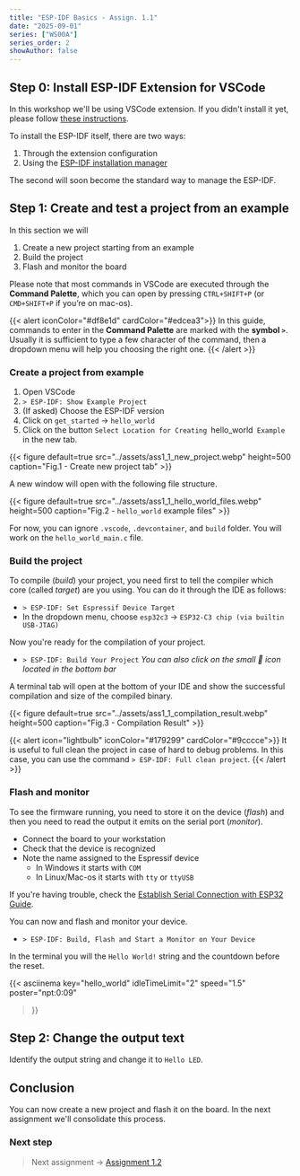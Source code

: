 ```yaml
---
title: "ESP-IDF Basics - Assign. 1.1"
date: "2025-09-01"
series: ["WS00A"]
series_order: 2
showAuthor: false
---
```



## Step 0: Install ESP-IDF Extension for VSCode

In this workshop we'll be using VSCode extension. If you didn't install it yet, please follow [these instructions](https://docs.espressif.com/projects/vscode-esp-idf-extension/en/latest/).

To install the ESP-IDF itself, there are two ways:
1. Through the extension configuration
2. Using the [ESP-IDF installation manager](https://docs.espressif.com/projects/idf-im-ui/en/latest/)

The second will soon become the standard way to manage the ESP-IDF.

## Step 1: Create and test a project from an example

In this section we will
1. Create a new project starting from an example
2. Build the project
3. Flash and monitor the board

Please note that most commands in VSCode are executed through the __Command Palette__, which you can open by pressing `CTRL+SHIFT+P` (or `CMD+SHIFT+P` if you’re on mac-os).

{{< alert iconColor="#df8e1d" cardColor="#edcea3">}}
In this guide, commands to enter in the __Command Palette__ are marked with the __symbol `>`__. Usually it is sufficient to type a few character of the command, then a dropdown menu will help you choosing the right one.
{{< /alert >}}


### Create a project from example

1. Open VSCode
2. `> ESP-IDF: Show Example Project`
3. (If asked) Choose the ESP-IDF version
4. Click on `get_started` &rarr; `hello_world`
5. Click on the button `Select Location for Creating `hello_world` Example` in the new tab.

<!-- ![Create new project tab](../assets/ass1_1_new_project.webp) -->
{{< figure
default=true
src="../assets/ass1_1_new_project.webp"
height=500
caption="Fig.1 - Create new project tab"
    >}}

A new window will open with the following file structure.

<!-- ![Create new project tab](../assets/ass1_1_new_project.webp) -->
{{< figure
default=true
src="../assets/ass1_1_hello_world_files.webp"
height=500
caption="Fig.2 - `hello_world` example files"
    >}}

For now, you can ignore `.vscode`, `.devcontainer`, and `build` folder. You will work on the `hello_world_main.c` file.

### Build the project

To compile (_build_) your project, you need first to tell the compiler which core (called _target_) are you using. You can do it through the IDE as follows:

* `> ESP-IDF: Set Espressif Device Target`
* In the dropdown menu, choose `esp32c3` &rarr; `ESP32-C3 chip (via builtin USB-JTAG)`

Now you're ready for the compilation of your project.
* `> ESP-IDF: Build Your Project`
   _You can also click on the small &#128295; icon located in the bottom bar_

A terminal tab will open at the bottom of your IDE and show the successful compilation and size of the compiled binary.

<!-- ![Create new project tab](../assets/ass1_1_new_project.webp) -->
{{< figure
default=true
src="../assets/ass1_1_compilation_result.webp"
height=500
caption="Fig.3 - Compilation Result"
    >}}

{{< alert icon="lightbulb" iconColor="#179299"  cardColor="#9cccce">}}
It is useful to full clean the project in case of hard to debug problems. In this case, you can use the command `> ESP-IDF: Full clean project`.
{{< /alert >}}

### Flash and monitor

To see the firmware running, you need to store it on the device (_flash_) and then you need to read the output it emits on the serial port (_monitor_).

* Connect the board to your workstation
* Check that the device is recognized
* Note the name assigned to the Espressif device
   * In Windows it starts with `COM`
   * In Linux/Mac-os it starts with `tty` or `ttyUSB`

If you're having trouble, check the [Establish Serial Connection with ESP32 Guide](https://docs.espressif.com/projects/esp-idf/en/stable/esp32/get-started/establish-serial-connection.html#establish-serial-connection-with-esp32).

You can now and flash and monitor your device.

* `> ESP-IDF: Build, Flash and Start a Monitor on Your Device`

In the terminal you will the `Hello World!` string and the countdown before the reset.

<!-- ![Create new project tab](../assets/ass1_1_monitor.webp) -->
<!-- {{< figure
default=true
src="../assets/ass1_1_monitor.webp"
height=500
caption="Fig.4 - Monitor"
    >}} -->

{{< asciinema
  key="hello_world"
  idleTimeLimit="2"
  speed="1.5"
  poster="npt:0:09"
>}}


## Step 2: Change the output text

Identify the output string and change it to `Hello LED`.

## Conclusion

You can now create a new project and flash it on the board. In the next assignment we'll consolidate this process.

### Next step
> Next assignment &rarr; [Assignment 1.2](/workshops/brazil-2025/assignment-1-2/)
